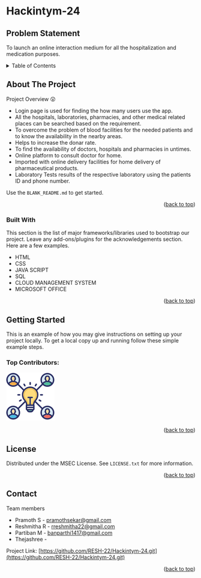 # Hackintym-24

<!-- PROBLEM STATEMENT -->
## Problem Statement
To launch an online interaction medium for all the hospitalization and medication purposes.

<!-- TABLE OF CONTENTS -->
<details>
  <summary>Table of Contents</summary>
  <ol>
    <li><a href="#about-the-project">About The Project</a> </li>
    <li><a href="#built-with">Built With</a></li>
    <li><a href="#getting-started">Getting Started</a> </li>
    <li><a href="#usage">Usage</a></li>
    <li><a href="#roadmap">Roadmap</a></li>
    <li><a href="#contributing">Contributing</a></li>
    <li><a href="#license">License</a></li>
    <li><a href="#contact">Contact</a></li>
    <li><a href="#acknowledgments">Acknowledgments</a></li>
  </ol>
</details>


<!-- ABOUT THE PROJECT -->
## About The Project



Project Overview 😲

* Login page is used for finding the how many users use the app.
* All the hospitals, laboratories, pharmacies, and other medical related places can be searched based on the requirement.
* To overcome the problem of blood facilities for the needed patients and to know the availability in the nearby areas.
* Helps to increase the donar rate.
* To find the availability of doctors, hospitals and pharmacies in untimes.
* Online platform to consult doctor for home.
* Imported with online delivery facilities for home delivery of pharmaceutical products.
* Laboratory Tests results of the respective laboratory using the patients ID and phone number.

Use the `BLANK_README.md` to get started.

<p align="right">(<a href="#readme-top">back to top</a>)</p>

### Built With

This section is the list of major frameworks/libraries used to bootstrap our project. Leave any add-ons/plugins for the acknowledgements section. Here are a few examples.

* HTML
* CSS
* JAVA SCRIPT
* SQL
* CLOUD MANAGEMENT SYSTEM
* MICROSOFT OFFICE

<p align="right">(<a href="#readme-top">back to top</a>)</p>


<!-- GETTING STARTED -->
## Getting Started

This is an example of how you may give instructions on setting up your project locally.
To get a local copy up and running follow these simple example steps.



### Top Contributors:

<a href="#">
  <img src="rr.png" alt="contrib.rocks image" />
</a>

<p align="right">(<a href="#readme-top">back to top</a>)</p>



<!-- LICENSE -->
## License

Distributed under the MSEC License. See `LICENSE.txt` for more information.

<p align="right">(<a href="#readme-top">back to top</a>)</p>





<!-- CONTACT -->
## Contact

Team members 
* Pramoth S - pramothsekar@gmail.com
* Reshmitha R - rreshmitha22@gmail.com
* Partiban M - banparthi1417@gmail.com
* Thejashree - 

Project Link: [https://github.com/RESH-22/Hackintym-24.git](https://github.com/RESH-22/Hackintym-24.git)

<p align="right">(<a href="#readme-top">back to top</a>)</p>







